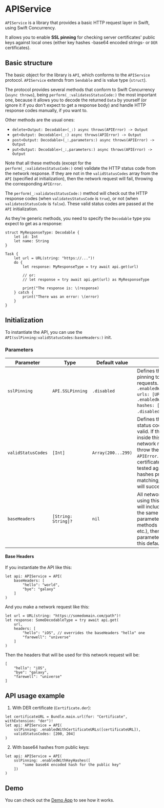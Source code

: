 # APIService

`APIService` is a library that provides a basic HTTP request layer in Swift, using Swift Concurrency.

It allows you to enable **SSL pinning** for checking server certificates' public keys against local ones (either key hashes -base64 encoded strings- or `DER` certificates).

## Basic structure

The basic object for the library is `API`, which conforms to the `APIService` protocol. `APIService` extends from `Sendable` and is value type (`struct`).

The protocol provides several methods that conform to Swift Concurrency (`async throws`), being `perform(_:validatesStatusCode:)` the most important one, because it allows you to decode the returned `Data` by yourself (or ignore it if you don't expect to get a response body) and handle HTTP response codes manually, if you want to.

Other methods are the usual ones:

- `delete<Output: Decodable>(_:) async throws(APIError) -> Output`
- `get<Output: Decodable>(_:) async throws(APIError) -> Output`
- `post<Output: Decodable>(_:,parameters:) async throws(APIError) -> Output`
- `put<Output: Decodable>(_:,parameters:) async throws(APIError) -> Output`

Note that all these methods (except for the `perform(_:validatesStatusCode:)` one) validate the HTTP status code from the network response. If they are not in the `validStatusCodes` array from the `API` (specified at initialization), then the network request will fail, throwing the corresponding `APIError`.

The `perform(_:validatesStatusCode:)` method will check out the HTTP response codes (when `validatesStatusCode` is `true`), or not (when `validatesStatusCode` is `false`). These valid status codes are passed at the `API` initialization.

As they're generic methods, you need to specify the `Decodable` type you expect to get as a response:

```
struct MyResponseType: Decodable {
    let id: Int
    let name: String
}

Task {
    let url = URL(string: "https://...")!
    do {
        let response: MyResponseType = try await api.get(url)

        // or:
        // let response = try await api.get(url) as MyResponseType

        print("The response is: \(response)
    } catch {
        print("There was an error: \(error)
    }
}
```

## Initialization

To instantiate the API, you can use the `API(sslPinning:validStatusCodes:baseHeaders:)` init.

### Parameters

| Parameter | Type | Default value | Description |
| --- | --- | --- | --- |
| `sslPinning` | `API.SSLPinning` | `.disabled` | Defines the type of SSL pinning to be used in network requests. Possible values are `.enabledWithCertificateURLs(_ urls: [URL])`, `.enabledWithKeyHashes(_ hashes: [String])` and `.disabled`. |
| `validStatusCodes` | `[Int]` | `Array(200...299)` | Defines the HTTP response status codes to be considered valid. If the status code is not inside this array, then the network request will fail and throw the corresponding `APIError`. Note that cerver certificates' public keys will be tested against all public keys or hashes provided. If there's one matching, the network request will succeed, or fail otherwise. |
| `baseHeaders` | `[String: String]?` | `nil` | All network requests made using this specific API instance will include these headers. If the same header is used as a parameter of any of the public methods (request, get, post, etc.), then the method parameter takes priority over this default value. |

#### Base Headers

If you instantiate the API like this:

```
let api: APIService = API(
    baseHeaders: [
        "hello": "world",
        "bye": "galaxy"
    ]
)
```

And you make a network request like this:

```
let url = URL(string: "https://somedomain.com/path")!
let response: SomeDecodableType = try await api.get(
    url,
    headers: [
        "hello": "iOS", // overrides the baseHeaders "hello" one
        "farewell": "universe"
    ]
)
```

Then the headers that will be used for this network request will be:

```
[
    "hello": "iOS",
    "bye": "galaxy",
    "farewell": "universe"
]
```

## API usage example

1) With DER certificate (`Certificate.der`):

```
let certificateURL = Bundle.main.url(for: "Certificate", withExtension: "der")!
let api: APIService = API(
    sslPinning: .enabledWithCertificateURLs([certificateURL]),
    validStatusCodes: [200, 204]
)
```

2) With base64 hashes from public keys:

```
let api: APIService = API(
    sslPinning: .enabledWithKeyHashes([
        "some base64 encoded hash for the public key"
    ])
)
```

## Demo
You can check out the [Demo App](https://github.com/alejandroivan/APIServiceExample) to see how it works.